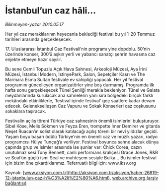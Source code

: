 # İstanbul’un caz hâli…

*Bilinmeyen-yazar 2010.05.17*

<font class="agenda2NewsSpot">
 Her yıl caz meraklılarının heyecanla beklediği festival bu yıl 1-20 Temmuz tarihleri arasında gerçekleşecek.
</font>
<font class="newsDetail">
 <p class="MsoNormal">
  17. Uluslararası İstanbul Caz Festivali’nin programı yine dopdolu. 50’nin üzerinde konser, 300’ü aşkın yerli ve yabancı sanatçı şehrin havasına caz enjekte etmeye hazır sayılır.
 </p>
 <p class="MsoNormal">
  Bu sene Cemil Topuzlu Açık Hava Sahnesi, Arkeoloji Müzesi, Aya İrini Müzesi, İstanbul Modern, İstinyePark, Salon, Sepetçiler Kasrı ve The Marmara Esma Sultan festivale ev sahipliği yapacak. Her yıl festival programını güncelleyen organizatörler yine boş durmamış. Programda ilk hafta sonu gerçekleşecek Tünel Şenliği merakla bekleniyor. Tünel ve Galata meydanlarında kurulacak ana sahnelerin yanı sıra bölgedeki birçok farklı mekândaki etkinliklerle, ‘festival içinde festival’ geç saatlere kadar devam edecek. Gelenekselleşen Caz Vapuru ve Sokak Konserleri caz coşkusunu sokaklara taşıracak.
 </p>
 <p class="MsoNormal">
  Festivalin açılış töreni Türkiye caz sahnesinin önemli isimlerini buluşturuyor. Sibel Köse, Melis Sökmen ve Feyza Eren, trompette İmer Demirer ve gitarda Neşet Ruacan’ın solist olarak katılacağı açılış töreni bir nevi yıldızlar geçidi. Yaşam boyu başarı ödülü Türkiye’nin en önemli caz ve müzik yazarı, radyo programcısı Hülya Tunçağ’a veriliyor. Festival boyunca sahne alacak dünya çapında grup ve isimler arasında ise şunlar var: Chick Corea, cazın unutulmaz sesi Tony Bennett, canlı performans kraliçesi Grace Jones, R&amp;B ve Soul’ün güçlü ismi Seal ve muhteşem sesiyle Buika… Bu isimler festival için bizim öne çıkardıklarımız. Teferruatlı bilgi için: www.iksv.org
 </p>
</font>

Kaynak: [www.aksiyon.com.tr](http://aksiyon.com.tr/aksiyon/haber-26819-12-istanbulun-caz-h%C3%A2li%E2%80%A6.html), [web.archive.org (arşiv bağlantısı)](http://web.archive.org/web/20101210013035/http://aksiyon.com.tr/aksiyon/haber-26819-12-istanbulun-caz-h%C3%A2li%E2%80%A6.html)
